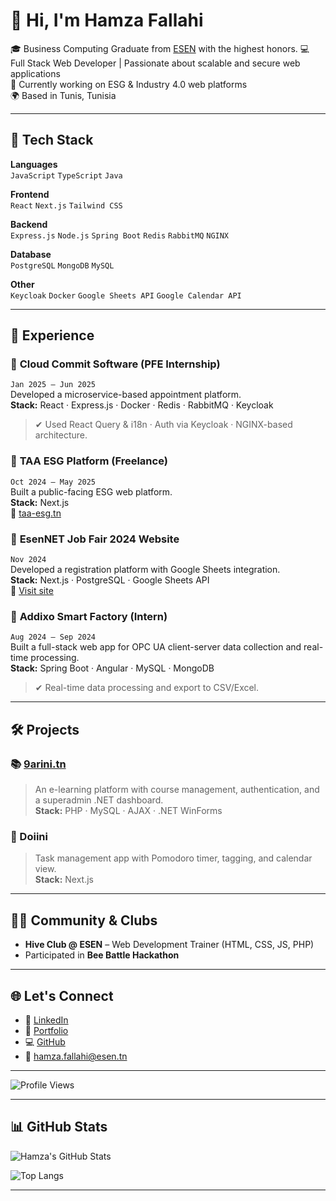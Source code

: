 # 👋 Hi, I'm Hamza Fallahi

🎓 Business Computing Graduate from [ESEN](https://esen.rnu.tn/) with the highest honors.
💻 Full Stack Web Developer | Passionate about scalable and secure web applications  
🚀 Currently working on ESG & Industry 4.0 web platforms  
🌍 Based in Tunis, Tunisia

---

## 🔧 Tech Stack

**Languages**  
`JavaScript` `TypeScript` `Java` 

**Frontend**  
`React` `Next.js` `Tailwind CSS`

**Backend**  
 `Express.js` `Node.js` `Spring Boot` `Redis` `RabbitMQ` `NGINX`  

**Database**  
`PostgreSQL` `MongoDB` `MySQL` 

**Other**  
`Keycloak` `Docker` `Google Sheets API` `Google Calendar API`

---

## 💼 Experience

### 🔹 **Cloud Commit Software** (PFE Internship)
`Jan 2025 – Jun 2025`  
Developed a microservice-based appointment platform.  
**Stack:** React · Express.js · Docker · Redis · RabbitMQ · Keycloak  
> ✔ Used React Query & i18n · Auth via Keycloak · NGINX-based architecture.

### 🔹 **TAA ESG Platform** (Freelance)
`Oct 2024 – May 2025`  
Built a public-facing ESG web platform.  
**Stack:** Next.js  
🔗 [taa-esg.tn](https://www.taa-esg.tn)

### 🔹 **EsenNET Job Fair 2024 Website**
`Nov 2024`  
Developed a registration platform with Google Sheets integration.  
**Stack:** Next.js · PostgreSQL · Google Sheets API  
🔗 [Visit site](https://esenet-jobfair2024.vercel.app)

### 🔹 **Addixo Smart Factory** (Intern)
`Aug 2024 – Sep 2024`  
Built a full-stack web app for OPC UA client-server data collection and real-time processing.  
**Stack:** Spring Boot · Angular · MySQL · MongoDB  
> ✔ Real-time data processing and export to CSV/Excel.

---

## 🛠 Projects

### 📚 [9arini.tn](https://9arini.tn)
> An e-learning platform with course management, authentication, and a superadmin .NET dashboard.  
**Stack:** PHP · MySQL · AJAX · .NET WinForms

### 🧠 Doiini
> Task management app with Pomodoro timer, tagging, and calendar view.  
**Stack:** Next.js

---

## 👨‍🏫 Community & Clubs

- **Hive Club @ ESEN** – Web Development Trainer (HTML, CSS, JS, PHP)  
- Participated in **Bee Battle Hackathon**

---

## 🌐 Let's Connect

- 🔗 [LinkedIn](https://www.linkedin.com/in/hamza-fallahi-b3b5b0246/)
- 💼 [Portfolio](https://hamzafallahi.vercel.app/)
- 💻 [GitHub](https://github.com/hamzafallahi)
- 📧 hamza.fallahi@esen.tn

---

![Profile Views](https://komarev.com/ghpvc/?username=hamzafallahi&label=Profile%20views&color=ff69b4&style=flat)

---

## 📊 GitHub Stats
![Hamza's GitHub Stats](https://github-readme-stats.vercel.app/api?username=hamzafallahi&show_icons=true&count_private=true&hide_rank=false&theme=radical)

![Top Langs](https://github-readme-stats.vercel.app/api/top-langs/?username=hamzafallahi&layout=compact&theme=radical)

---
